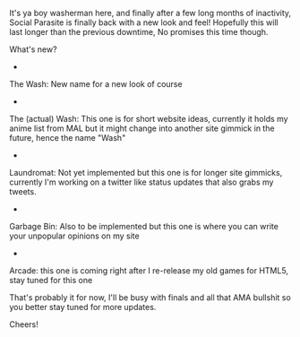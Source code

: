 
 It's ya boy washerman here, and finally after a few long months of inactivity, Social Parasite is finally back with a new look and feel! Hopefully this will last longer than the previous downtime, No promises this time though.




 What's new?






* 
 The Wash: New name for a new look of course
 

* 
 The (actual) Wash: This one is for short website ideas, currently it holds my anime list from MAL but it might change into another site gimmick in the future, hence the name "Wash"
 

* 
 Laundromat: Not yet implemented but this one is for longer site gimmicks, currently I'm working on a twitter like status updates that also grabs my tweets.
 

* 
 Garbage Bin: Also to be implemented but this one is where you can write your unpopular opinions on my site
 

* 
 Arcade: this one is coming right after I re-release my old games for HTML5, stay tuned for this one
 



 That's probably it for now, I'll be busy with finals and all that AMA bullshit so you better stay tuned for more updates.




 Cheers!


